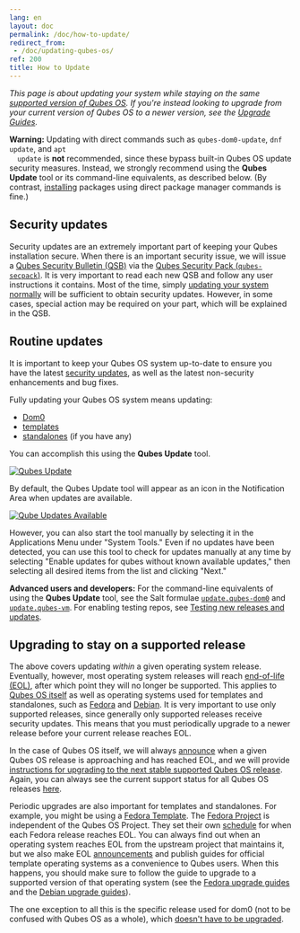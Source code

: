```yaml
---
lang: en
layout: doc
permalink: /doc/how-to-update/
redirect_from:
 - /doc/updating-qubes-os/
ref: 200
title: How to Update
---
```


*This page is about updating your system while staying on the same [supported
version of Qubes OS](/doc/supported-versions/#qubes-os). If you're instead
looking to upgrade from your current version of Qubes OS to a newer version,
see the [Upgrade Guides](/doc/upgrade/).*

<div class="alert alert-danger" role="alert">
  <i class="fa fa-exclamation-triangle"></i>
  <b>Warning:</b> Updating with direct commands such as
  <code>qubes-dom0-update</code>, <code>dnf update</code>, and <code>apt
  update</code> is <b>not</b> recommended, since these bypass built-in Qubes OS
  update security measures. Instead, we strongly recommend using the <b>Qubes
  Update</b> tool or its command-line equivalents, as described below. (By
  contrast, <a href="/doc/how-to-install-software/">installing</a> packages
  using direct package manager commands is fine.)
</div>

## Security updates

Security updates are an extremely important part of keeping your Qubes
installation secure. When there is an important security issue, we will issue a
[Qubes Security Bulletin (QSB)](/security/bulletins/) via the [Qubes Security
Pack (`qubes-secpack`)](/security/pack/). It is very important to read each new
QSB and follow any user instructions it contains. Most of the time, simply
[updating your system normally](#routine-updates) will be sufficient to obtain
security updates. However, in some cases, special action may be required on
your part, which will be explained in the QSB.

## Routine updates

It is important to keep your Qubes OS system up-to-date to ensure you have the
latest [security updates](#security-updates), as well as the latest
non-security enhancements and bug fixes.

Fully updating your Qubes OS system means updating:

- [Dom0](/doc/how-to-install-software-in-dom0/)
- [templates](/doc/how-to-install-software/#instructions)
- [standalones](/doc/how-to-install-software/#standalones) (if you have any)

You can accomplish this using the **Qubes Update** tool.

[![Qubes Update](/attachment/doc/r4.0-software-update.png)](/attachment/doc/r4.0-software-update.png)

By default, the Qubes Update tool will appear as an icon in the Notification
Area when updates are available.

[![Qube Updates Available](/attachment/doc/r4.0-qube-updates-available.png)](/attachment/doc/r4.0-qube-updates-available.png)

However, you can also start the tool manually by selecting it in the
Applications Menu under "System Tools." Even if no updates have been detected,
you can use this tool to check for updates manually at any time by selecting
"Enable updates for qubes without known available updates," then selecting all
desired items from the list and clicking "Next."

<div class="alert alert-info" role="alert">
  <i class="fa fa-info-circle"></i>
  <b>Advanced users and developers:</b> For the command-line equivalents of
  using the <b>Qubes Update</b> tool, see the Salt formulae <a
  href="/doc/salt/#updatequbes-dom0"><code>update.qubes-dom0</code></a> and <a
  href="/doc/salt/#updatequbes-vm"><code>update.qubes-vm</code></a>. For
  enabling testing repos, see <a href="/doc/testing/">Testing new releases and
  updates</a>.
</div>

## Upgrading to stay on a supported release

The above covers updating *within* a given operating system release.
Eventually, however, most operating system releases will reach [end-of-life
(EOL)](https://fedoraproject.org/wiki/End_of_life), after which point they will
no longer be supported. This applies to [Qubes OS
itself](/doc/supported-versions/#qubes-os) as well as operating systems used
for templates and standalones, such as [Fedora](/doc/templates/fedora/) and
[Debian](/doc/templates/debian/). It is very important to use only supported
releases, since generally only supported releases receive security updates.
This means that you must periodically upgrade to a newer release before your
current release reaches EOL.

In the case of Qubes OS itself, we will always
[announce](/news/categories/#releases) when a given Qubes OS release is
approaching and has reached EOL, and we will provide [instructions for
upgrading to the next stable supported Qubes OS release](/doc/upgrade/). Again,
you can always see the current support status for all Qubes OS releases
[here](/doc/supported-versions/#qubes-os).

Periodic upgrades are also important for templates and standalones. For
example, you might be using a [Fedora Template](/doc/templates/fedora/). The
[Fedora Project](https://getfedora.org/) is independent of the Qubes OS
Project. They set their own
[schedule](https://fedoraproject.org/wiki/Fedora_Release_Life_Cycle#Maintenance_Schedule)
for when each Fedora release reaches EOL. You can always find out when an
operating system reaches EOL from the upstream project that maintains it, but
we also make EOL [announcements](/news/categories/#announcements) and publish
guides for official template operating systems as a convenience to Qubes users.
When this happens, you should make sure to follow the guide to upgrade to a
supported version of that operating system (see the [Fedora upgrade
guides](/doc/templates/fedora/#upgrading) and the [Debian upgrade
guides](/doc/templates/debian/#upgrading)).

The one exception to all this is the specific release used for dom0 (not to be
confused with Qubes OS as a whole), which [doesn't have to be
upgraded](/doc/supported-versions/#note-on-dom0-and-eol).

